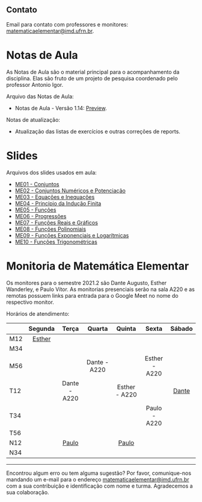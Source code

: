 <!-- # Informações Gerais
As informações sobre a oferta da disciplina no período 2020.2 podem ser lidas no [Plano de Curso](https://drive.google.com/file/d/1P5gzhI-wrO_lZKLjTi2-reVs7j3ia8bb/view?usp=sharing). Uma live de dúvidas sobre esse plano pode ser assistida [aqui](https://drive.google.com/drive/folders/1H70yHhUw56rLBTXCzbOfJ-ODy1v9OkPd?usp=sharing). -->

## Contato
Email para contato com professores e monitores: [matematicaelementar@imd.ufrn.br](mailto:matematicaelementar@imd.ufrn.br).

# Notas de Aula
As Notas de Aula são o material principal para o acompanhamento da disciplina. Elas são fruto de um projeto de pesquisa coordenado pelo professor Antonio Igor.

Arquivo das Notas de Aula:
- Notas de Aula - Versão 1.14: [Preview](materiais/notas-de-aula-v1.14.pdf).

Notas de atualização:
- Atualização das listas de exercícios e outras correções de reports.

# Slides
Arquivos dos slides usados em aula:
- [ME01 - Conjuntos](materiais/ME01%20-%20Conjuntos.pdf)
- [ME02 - Conjuntos Numéricos e Potenciação](materiais/ME02%20-%20Conjuntos%20Numéricos%20e%20Potenciação.pdf)
- [ME03 - Equações e Inequações](materiais/ME03%20-%20Equações%20e%20Inequações.pdf)
- [ME04 - Princípio da Indução Finita](materiais/ME04%20-%20Princípio%20da%20Indução%20Finita.pdf)
- [ME05 - Funções](materiais/ME05%20-%20Funções.pdf)
- [ME06 - Progressões](materiais/ME06%20-%20Progressões.pdf)
- [ME07 - Funções Reais e Gráficos](materiais/ME07%20-%20Funções%20Reais%20e%20Gráficos.pdf)
- [ME08 - Funções Polinomiais](materiais/ME08%20-%20Funções%20Polinomiais.pdf)
- [ME09 - Funções Exponenciais e Logarítmicas](materiais/ME09%20-%20Funções%20Exponenciais%20e%20Logarítmicas.pdf)
- [ME10 - Funções Trigonométricas](materiais/ME10%20-%20Funções%20Trigonométricas.pdf)


# Monitoria de Matemática Elementar
Os monitores para o semestre 2021.2 são Dante Augusto, Esther Wanderley, e Paulo Vítor. As monitorias presenciais serão na sala A220 e as remotas possuem links para entrada para o Google Meet no nome do respectivo monitor.

Horários de atendimento:

|     | Segunda |   Terça  | Quarta |  Quinta  |   Sexta  | Sábado | 
|-----|:-------:|:--------:|:------:|:--------:|:--------:|:------:|
| M12 |[Esther](http://meet.google.com/ynq-bkxv-ygr)|          |        |          |          |        |
| M34 |         |          |        |          |          |        |
| M56 |         |          |Dante - A220|          |Esther - A220|        |
| T12 |         |Dante - A220|        |Esther - A220|          |[Dante](http://meet.google.com/fwe-cppa-ehu)|
| T34 |         |          |        |          |Paulo - A220|        |
| T56 |         |          |        |          |          |        |
| N12 |         |[Paulo](http://meet.google.com/bkq-whpk-cfn)|        |[Paulo](http://meet.google.com/bkq-whpk-cfn)|          |        |
| N34 |         |          |        |          |          |        |

---

<!-- # Monitoria de Cálculo Diferencial e Integral I
O monitor para o semestre 2021.2 é Tales Rocha.

Horários de atendimento (clique nos nomes para entrar na sala da monitoria no Google Meet):

|     | Segunda |   Terça  | Quarta |  Quinta  |   Sexta  |   Sábado |
|-----|:-------:|:--------:|:------:|:--------:|:--------:|:--------:|
| M12 |         |          |        |          |          |          |
| M34 |         |          |        |          |          |          |
| M56 |[Turma 01](http://meet.google.com/sys-avia-vbh)|[Tales](http://meet.google.com/zcd-uayo-dbw)|[Turma 01](http://meet.google.com/sys-avia-vbh)|          |[Turma 01](http://meet.google.com/sys-avia-vbh)|          |
| T12 |         |          |        |          |          |          |
| T34 |         |          |        |          |          |[Tales](http://meet.google.com/zcd-uayo-dbw)|
| T56 |         |          |        |          |          |          |
| N12 |         |          |        |[Tales (N23)](http://meet.google.com/zcd-uayo-dbw)|          |          |
| N34 |         |          |        |          |          |          |

--- -->
Encontrou algum erro ou tem alguma sugestão? Por favor, comunique-nos mandando um e-mail para o endereço [matematicaelementar@imd.ufrn.br](mailto:matematicaelementar@imd.ufrn.br) com a sua contribuição e identificação com nome e turma. Agradecemos a sua colaboração.
